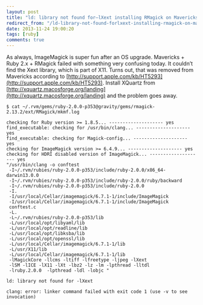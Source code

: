 ```yaml
---
layout: post
title: "ld: library not found for–lXext installing RMagick on Mavericks"
redirect_from: "/ld-library-not-found-forlxext-installing-rmagick-on-mavericks/"
date: 2013-11-24 19:00:20
tags: [ruby]
comments: true
---
```

As always, ImageMagick is super fun after an OS upgrade. Mavericks + Ruby 2.x + RMagick failed with something very confusing today. It couldn’t find the Xext library, which is part of X11. Turns out, that was removed from Mavericks according to [http://support.apple.com/kb/HT5293](http://support.apple.com/kb/HT5293). Install XQuartz from [http://xquartz.macosforge.org/landing](http://xquartz.macosforge.org/landing) and the problem goes away.

```
$ cat ~/.rvm/gems/ruby-2.0.0-p353@gravity/gems/rmagick-2.13.2/ext/RMagick/mkmf.log

checking for Ruby version >= 1.8.5... -------------------- yes
find_executable: checking for /usr/bin/clang... -------------------- yes
find_executable: checking for Magick-config... -------------------- yes
checking for ImageMagick version >= 6.4.9... -------------------- yes
checking for HDRI disabled version of ImageMagick... -------------------- yes
"/usr/bin/clang -o conftest
 -I~/.rvm/rubies/ruby-2.0.0-p353/include/ruby-2.0.0/x86_64-darwin13.0.0
 -I~/.rvm/rubies/ruby-2.0.0-p353/include/ruby-2.0.0/ruby/backward
 -I~/.rvm/rubies/ruby-2.0.0-p353/include/ruby-2.0.0
 -I.
 -I/usr/local/Cellar/imagemagick/6.7.1-1/include/ImageMagick
 -I/usr/local/Cellar/imagemagick/6.7.1-1/include/ImageMagick
 conftest.c
 -L.
 -L~/.rvm/rubies/ruby-2.0.0-p353/lib
 -L/usr/local/opt/libyaml/lib
 -L/usr/local/opt/readline/lib
 -L/usr/local/opt/libksba/lib
 -L/usr/local/opt/openssl/lib
 -L/usr/local/Cellar/imagemagick/6.7.1-1/lib
 -L/usr/X11/lib
 -L/usr/local/Cellar/imagemagick/6.7.1-1/lib
 -lMagickCore -llcms -ltiff -lfreetype -ljpeg -lXext
 -lSM -lICE -lX11 -lXt -lbz2 -lz -lm -lpthread -lltdl
 -lruby.2.0.0  -lpthread -ldl -lobjc "

ld: library not found for -lXext

clang: error: linker command failed with exit code 1 (use -v to see invocation)
```
